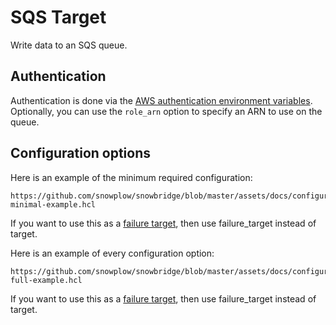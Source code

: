 # SQS Target

Write data to an SQS queue.

## Authentication

Authentication is done via the [AWS authentication environment variables](https://docs.aws.amazon.com/cli/latest/userguide/cli-configure-envvars.html). Optionally, you can use the `role_arn` option to specify an ARN to use on the queue.


## Configuration options

Here is an example of the minimum required configuration:

```hcl reference
https://github.com/snowplow/snowbridge/blob/master/assets/docs/configuration/targets/sqs-minimal-example.hcl
```

If you want to use this as a [failure target](/docs/destinations/forwarding-events/snowbridge/concepts/failure-model/index.md#failure-targets), then use failure_target instead of target.

Here is an example of every configuration option:

```hcl reference
https://github.com/snowplow/snowbridge/blob/master/assets/docs/configuration/targets/sqs-full-example.hcl
```

If you want to use this as a [failure target](/docs/destinations/forwarding-events/snowbridge/concepts/failure-model/index.md#failure-targets), then use failure_target instead of target.
